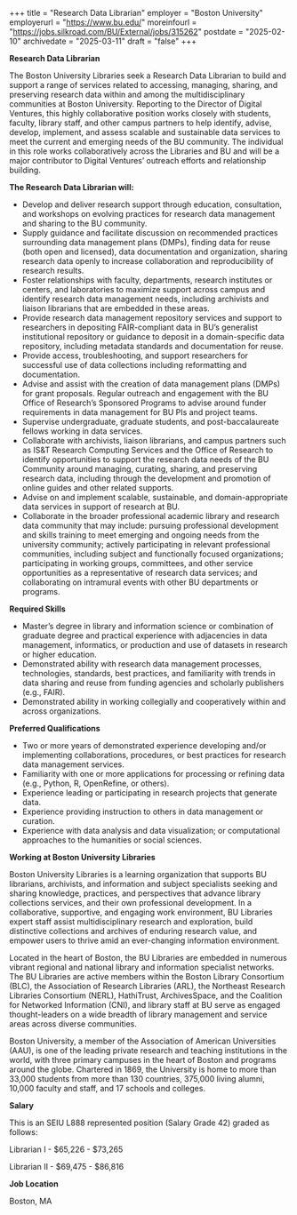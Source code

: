 +++
title = "Research Data Librarian"
employer = "Boston University"
employerurl = "https://www.bu.edu/"
moreinfourl = "https://jobs.silkroad.com/BU/External/jobs/315262"
postdate = "2025-02-10"
archivedate = "2025-03-11"
draft = "false"
+++

**Research Data Librarian**

The Boston University Libraries seek a Research Data Librarian to build and support a range of services related to accessing, managing, sharing, and preserving research data within and among the multidisciplinary communities at Boston University. Reporting to the Director of Digital Ventures, this highly collaborative position works closely with students, faculty, library staff, and other campus partners to help identify, advise, develop, implement, and assess scalable and sustainable data services to meet the current and emerging needs of the BU community. The individual in this role works collaboratively across the Libraries and BU and will be a major contributor to Digital Ventures’ outreach efforts and relationship building.

**The Research Data Librarian will:**

- Develop and deliver research support through education, consultation, and workshops on evolving practices for research data management and sharing to the BU community.
- Supply guidance and facilitate discussion on recommended practices surrounding data management plans (DMPs), finding data for reuse (both open and licensed), data documentation and organization, sharing research data openly to increase collaboration and reproducibility of research results.
- Foster relationships with faculty, departments, research institutes or centers, and laboratories to maximize support across campus and identify research data management needs, including archivists and liaison librarians that are embedded in these areas.
- Provide research data management repository services and support to researchers in depositing FAIR-compliant data in BU’s generalist institutional repository or guidance to deposit in a domain-specific data repository, including metadata standards and documentation for reuse.
- Provide access, troubleshooting, and support researchers for successful use of data collections including reformatting and documentation.
- Advise and assist with the creation of data management plans (DMPs) for grant proposals. Regular outreach and engagement with the BU Office of Research’s Sponsored Programs to advise around funder requirements in data management for BU PIs and project teams.
- Supervise undergraduate, graduate students, and post-baccalaureate fellows working in data services.
- Collaborate with archivists, liaison librarians, and campus partners such as IS&T Research Computing Services and the Office of Research to identify opportunities to support the research data needs of the BU Community around managing, curating, sharing, and preserving research data, including through the development and promotion of online guides and other related supports.
- Advise on and implement scalable, sustainable, and domain-appropriate data services in support of research at BU.
- Collaborate in the broader professional academic library and research data community that may include: pursuing professional development and skills training to meet emerging and ongoing needs from the university community; actively participating in relevant professional communities, including subject and functionally focused organizations; participating in working groups, committees, and other service opportunities as a representative of research data services; and collaborating on intramural events with other BU departments or programs.

**Required Skills**

- Master’s degree in library and information science or combination of graduate degree and practical experience with adjacencies in data management, informatics, or production and use of datasets in research or higher education.
- Demonstrated ability with research data management processes, technologies, standards, best practices, and familiarity with trends in data sharing and reuse from funding agencies and scholarly publishers (e.g., FAIR).
- Demonstrated ability in working collegially and cooperatively within and across organizations.

**Preferred Qualifications**

- Two or more years of demonstrated experience developing and/or implementing collaborations, procedures, or best practices for research data management services.
- Familiarity with one or more applications for processing or refining data (e.g., Python, R, OpenRefine, or others).
- Experience leading or participating in research projects that generate data.
- Experience providing instruction to others in data management or curation. 
- Experience with data analysis and data visualization; or computational approaches to the humanities or social sciences.

**Working at Boston University Libraries**

Boston University Libraries is a learning organization that supports BU librarians, archivists, and information and subject specialists seeking and sharing knowledge, practices, and perspectives that advance library collections services, and their own professional development. In a collaborative, supportive, and engaging work environment, BU Libraries expert staff assist multidisciplinary research and exploration, build distinctive collections and archives of enduring research value, and empower users to thrive amid an ever-changing information environment. 

Located in the heart of Boston, the BU Libraries are embedded in numerous vibrant regional and national library and information specialist networks. The BU Libraries are active members within the Boston Library Consortium (BLC), the Association of Research Libraries (ARL), the Northeast Research Libraries Consortium (NERL), HathiTrust, ArchivesSpace, and the Coalition for Networked Information (CNI), and library staff at BU serve as engaged thought-leaders on a wide breadth of library management and service areas across diverse communities. 

Boston University, a member of the Association of American Universities (AAU), is one of the leading private research and teaching institutions in the world, with three primary campuses in the heart of Boston and programs around the globe. Chartered in 1869, the University is home to more than 33,000 students from more than 130 countries, 375,000 living alumni, 10,000 faculty and staff, and 17 schools and colleges. 

**Salary**

This is an SEIU L888 represented position (Salary Grade 42) graded as follows:

Librarian I - $65,226 - $73,265

Librarian II - $69,475 - $86,816

**Job Location**

Boston, MA
